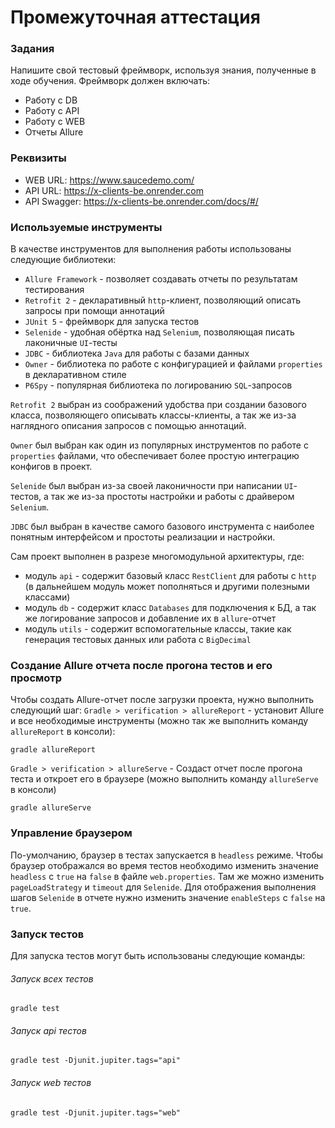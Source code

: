 # Промежуточная аттестация

### Задания

Напишите свой тестовый фреймворк, используя знания, полученные в ходе обучения.
Фреймворк должен включать:

- Работу с DB
- Работу с API
- Работу с WEB
- Отчеты Allure

### Реквизиты

- WEB URL: https://www.saucedemo.com/
- API URL: https://x-clients-be.onrender.com
- API Swagger: https://x-clients-be.onrender.com/docs/#/

### Используемые инструменты

В качестве инструментов для выполнения работы использованы следующие библиотеки:

- `Allure Framework` - позволяет создавать отчеты по результатам тестирования
- `Retrofit 2` - декларативный `http`-клиент, позволяющий описать запросы при помощи аннотаций
- `JUnit 5` - фреймворк для запуска тестов
- `Selenide` - удобная обёртка над `Selenium`, позволяющая писать лаконичные `UI`-тесты
- `JDBC` - библиотека `Java` для работы с базами данных
- `Owner` - библиотека по работе с конфигурацией и файлами `properties` в декларативном стиле
- `P6Spy` - популярная библиотека по логированию `SQL`-запросов

`Retrofit 2` выбран из соображений удобства при создании базового класса, позволяющего описывать классы-клиенты, а так же 
из-за наглядного описания запросов с помощью аннотаций.

`Owner` был выбран как один из популярных инструментов по работе с `properties` файлами, что обеспечивает более простую 
интеграцию конфигов в проект.

`Selenide` был выбран из-за своей лаконичности при написании `UI`-тестов, а так же из-за простоты настройки и работы с 
драйвером `Selenium`.

`JDBC` был выбран в качестве самого базового инструмента с наиболее понятным интерфейсом и простоты реализации и настройки.

Сам проект выполнен в разрезе многомодульной архитектуры, где:

- модуль `api` - содержит базовый класс `RestClient` для работы с `http` (в дальнейшем модуль может пополняться и другими полезными классами)
- модуль `db` - содержит класс `Databases` для подключения к БД, а так же логирование запросов и добавление их в `allure`-отчет
- модуль `utils` - содержит вспомогательные классы, такие как генерация тестовых данных или работа с `BigDecimal`


### Создание Allure отчета после прогона тестов и его просмотр

Чтобы создать Allure-отчет после загрузки проекта, нужно выполнить следующий шаг:
`Gradle > verification > allureReport` - установит Allure и все необходимые инструменты 
(можно так же выполнить команду `allureReport` в консоли):

```shell
gradle allureReport
```

`Gradle > verification > allureServe` - Создаст отчет после прогона теста и откроет его в браузере 
(можно выполнить команду `allureServe` в консоли)

```shell
gradle allureServe
```

### Управление браузером

По-умолчанию, браузер в тестах запускается в `headless` режиме.
Чтобы браузер отображался во время тестов необходимо изменить значение `headless` с `true` на `false` в файле `web.properties`.
Там же можно изменить `pageLoadStrategy` и `timeout` для `Selenide`. Для отображения выполнения шагов `Selenide` в отчете нужно изменить значение `enableSteps` с `false` на `true`.

### Запуск тестов

Для запуска тестов могут быть использованы следующие команды:

###### Запуск всех тестов
```shell
gradle test
```

###### Запуск api тестов
```shell
gradle test -Djunit.jupiter.tags="api"
```

###### Запуск web тестов
```shell
gradle test -Djunit.jupiter.tags="web"
```